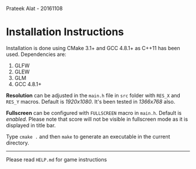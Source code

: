 Prateek Alat - 20161108

Installation Instructions
=========================


Installation is done using CMake 3.1+ and GCC 4.8.1+ as C++11 has been used. Dependencies are:

1) GLFW
2) GLEW
3) GLM
4) GCC 4.8.1+

**Resolution** can be adjusted in the `main.h` file in `src` folder with `RES_X` and `RES_Y` macros.
Default is *1920x1080*. It's been tested in *1366x768* also.

**Fullscreen** can be configured with `FULLSCREEN` macro in `main.h`. Default is *enabled*.
Please note that score will not be visible in fullscreen mode as it is displayed in title bar.

Type `cmake .` and then `make` to generate an executable in the current directory.


--------------------------------------------------------------------------

Please read `HELP.md` for game instructions
